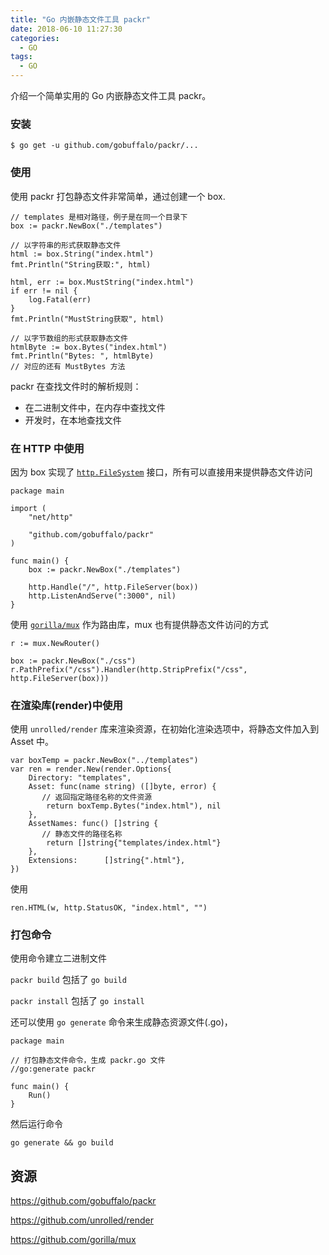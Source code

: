 ```yaml
---
title: "Go 内嵌静态文件工具 packr"
date: 2018-06-10 11:27:30
categories:
  - GO
tags:
  - GO
---
```



介绍一个简单实用的 Go 内嵌静态文件工具 packr。

### 安装

```
$ go get -u github.com/gobuffalo/packr/...
```

### 使用
使用 packr 打包静态文件非常简单，通过创建一个 box.

```
// templates 是相对路径，例子是在同一个目录下
box := packr.NewBox("./templates")

// 以字符串的形式获取静态文件
html := box.String("index.html")
fmt.Println("String获取:", html)

html, err := box.MustString("index.html")
if err != nil {
	log.Fatal(err)
}
fmt.Println("MustString获取", html)

// 以字节数组的形式获取静态文件
htmlByte := box.Bytes("index.html")
fmt.Println("Bytes: ", htmlByte)
// 对应的还有 MustBytes 方法
```

<!--more-->

packr 在查找文件时的解析规则：

* 在二进制文件中，在内存中查找文件
* 开发时，在本地查找文件

### 在 HTTP 中使用
因为 box 实现了 [`http.FileSystem`](https://golang.org/pkg/net/http/#FileSystem) 接口，所有可以直接用来提供静态文件访问

```
package main

import (
	"net/http"

	"github.com/gobuffalo/packr"
)

func main() {
	box := packr.NewBox("./templates")

	http.Handle("/", http.FileServer(box))
	http.ListenAndServe(":3000", nil)
}
```

使用 [`gorilla/mux`](https://github.com/gorilla/mux) 作为路由库，mux 也有提供静态文件访问的方式

```
r := mux.NewRouter()

box := packr.NewBox("./css")
r.PathPrefix("/css").Handler(http.StripPrefix("/css", http.FileServer(box)))
```

### 在渲染库(render)中使用
使用 `unrolled/render` 库来渲染资源，在初始化渲染选项中，将静态文件加入到 Asset 中。

```
var boxTemp = packr.NewBox("../templates")
var ren = render.New(render.Options{
	Directory: "templates",
	Asset: func(name string) ([]byte, error) {
	   // 返回指定路径名称的文件资源
		return boxTemp.Bytes("index.html"), nil
	},
	AssetNames: func() []string {
	   // 静态文件的路径名称
		return []string{"templates/index.html"}
	},
	Extensions:      []string{".html"},
})
```

使用

```
ren.HTML(w, http.StatusOK, "index.html", "")
```

### 打包命令
使用命令建立二进制文件

`packr build` 包括了 `go build`

`packr install` 包括了 `go install`

还可以使用 `go generate` 命令来生成静态资源文件(.go)，

```
package main

// 打包静态文件命令，生成 packr.go 文件
//go:generate packr

func main() {
	Run()
}
```

然后运行命令

```
go generate && go build
```

## 资源
https://github.com/gobuffalo/packr

https://github.com/unrolled/render

https://github.com/gorilla/mux